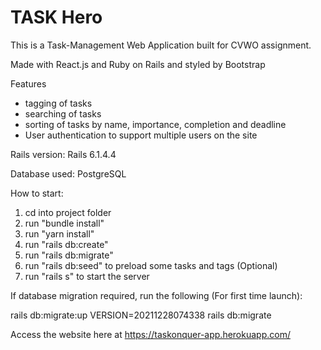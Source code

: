# TASK Hero
This is a Task-Management Web Application built for CVWO assignment.

Made with React.js and Ruby on Rails and styled by Bootstrap

Features
- tagging of tasks
- searching of tasks
- sorting of tasks by name, importance, completion and deadline
- User authentication to support multiple users on the site

Rails version: Rails 6.1.4.4

Database used: PostgreSQL

How to start:
1) cd into project folder
2) run "bundle install"
3) run "yarn install"
4) run "rails db:create"
5) run "rails db:migrate"
6) run "rails db:seed" to preload some tasks and tags (Optional)
7) run "rails s" to start the server

If database migration required, run the following (For first time launch):

rails db:migrate:up VERSION=20211228074338
rails db:migrate

Access the website here at https://taskonquer-app.herokuapp.com/
